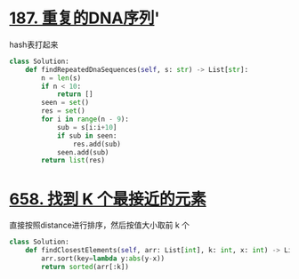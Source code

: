 # [187. 重复的DNA序列](https://leetcode.cn/problems/repeated-dna-sequences/)'
hash表打起来
```python fold
class Solution:
    def findRepeatedDnaSequences(self, s: str) -> List[str]:
        n = len(s)
        if n < 10:
            return []
        seen = set()
        res = set()
        for i in range(n - 9):
            sub = s[i:i+10]
            if sub in seen:
                res.add(sub)
            seen.add(sub)
        return list(res)
```

# [658. 找到 K 个最接近的元素](https://leetcode.cn/problems/find-k-closest-elements/)
直接按照distance进行排序，然后按值大小取前 k 个
```python fold
class Solution:
    def findClosestElements(self, arr: List[int], k: int, x: int) -> List[int]:
        arr.sort(key=lambda y:abs(y-x))
        return sorted(arr[:k])
```
